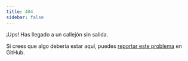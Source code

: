```yaml
---
title: 404
sidebar: false
---
```


¡Ups! Has llegado a un callejón sin salida.

Si crees que algo debería estar aquí, puedes [reportar este problema](https://github.com/numpy/numpy.org/issues) en GitHub. 
